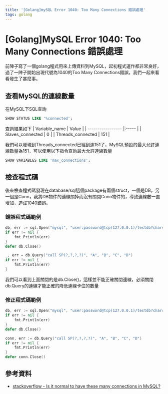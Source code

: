 ```yaml
---
title: '[Golang]mySQL Error 1040: Too Many Connections 錯誤處理'
tags: golang
---
```


# [Golang]MySQL Error 1040: Too Many Connections 錯誤處理

前陣子寫了一個golang程式用來上傳資料到MySQL，起初程式運作都非常良好，過了一陣子開始出現代號為1040的Too Many Connections錯誤，我們一起來看看發生了甚麼事。

## 查看MySQL的連線數量
在MySQL下SQL查詢

```sql
SHOW STATUS LIKE '%connected';
```
查詢結果如下
| Variable_name     | Value |
| ----------------- |:----- |
| Slaves_connected  | 0     |
| Threads_connected | 151   |

我們可以發現到Threads_connected已經到達151了，MySQL預設的最大允許連線數量為151，可以使用以下指令查詢最大允許連線數量
```sql
SHOW VARIABLES LIKE 'max_connections';
```

## 檢查程式碼

後來檢查程式碼發現在database/sql這個package有兩個struct，一個是DB，另一個是Conn，我將DB物件的連線關掉而沒有關閉Conn物件的，導致連線數一直增加，造成1040錯誤。

### 錯誤程式碼範例
```go
db, err := sql.Open("mysql", "user:password@tcp(127.0.0.1)/testdb?charset=utf8")
if err != nil {
    fmt.Println(err)
}
defer db.Close()

_, err = db.Query("call SP(?,?,?,?)", "A", "B", "C", "D")
if err != nil {
    fmt.Println(err)
}
```

我們可以看到上面關閉的是db.Close()，這樣並不能正確關閉連線，必須關閉db.Query的連線才能正確的降低連線卡住的數量

### 修正程式碼範例
```go
db, err := sql.Open("mysql", "user:password@tcp(127.0.0.1)/testdb?charset=utf8")
if err != nil {
    fmt.Println(err)
}
defer db.Close()

conn, err := db.Query("call SP(?,?,?,?)", "A", "B", "C", "D")
if err != nil {
    fmt.Println(err)
}
defer conn.Close()

```

## 參考資料
- [stackoverflow - Is it normal to have these many connections in MySQL?](https://stackoverflow.com/questions/39452555/is-it-normal-to-have-these-many-connections-in-mysql)
